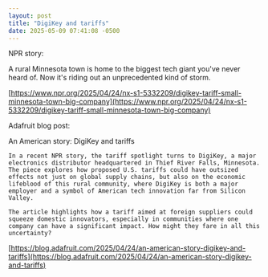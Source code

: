 ```yaml
---
layout: post
title: "DigiKey and tariffs"
date: 2025-05-09 07:41:08 -0500
---
```


NPR story:

A rural Minnesota town is home to the biggest tech giant you've never heard of. Now it's riding out an unprecedented kind of storm.

[https://www.npr.org/2025/04/24/nx-s1-5332209/digikey-tariff-small-minnesota-town-big-company](https://www.npr.org/2025/04/24/nx-s1-5332209/digikey-tariff-small-minnesota-town-big-company)

Adafruit blog post:

An American story: DigiKey and tariffs

```
In a recent NPR story, the tariff spotlight turns to DigiKey, a major electronics distributor headquartered in Thief River Falls, Minnesota. The piece explores how proposed U.S. tariffs could have outsized effects not just on global supply chains, but also on the economic lifeblood of this rural community, where DigiKey is both a major employer and a symbol of American tech innovation far from Silicon Valley.

The article highlights how a tariff aimed at foreign suppliers could squeeze domestic innovators, especially in communities where one company can have a significant impact. How might they fare in all this uncertainty?
```

[https://blog.adafruit.com/2025/04/24/an-american-story-digikey-and-tariffs](https://blog.adafruit.com/2025/04/24/an-american-story-digikey-and-tariffs)
